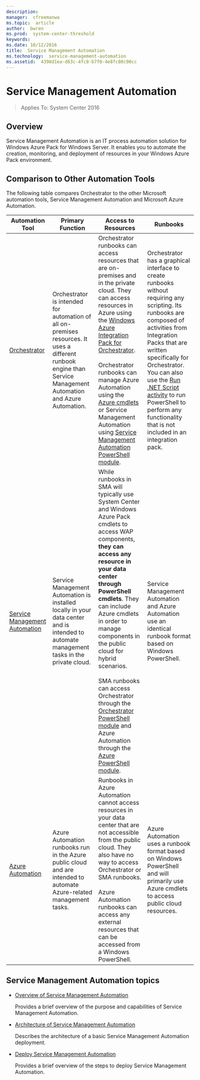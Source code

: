 ```yaml
---
description:  
manager:  cfreemanwa
ms.topic:  article
author:  bwren
ms.prod:  system-center-threshold
keywords:  
ms.date: 10/12/2016
title:  Service Management Automation
ms.technology:  service-management-automation
ms.assetid:  4398d1ea-d63c-4fc8-b7f0-4e8fc80c00cc
---
```


# Service Management Automation

>Applies To: System Center 2016


## Overview
Service Management Automation is an IT process automation solution for Windows Azure Pack for Windows Server. It enables you to automate the creation, monitoring, and deployment of resources in your Windows Azure Pack environment.

## Comparison to Other Automation Tools
The following table compares Orchestrator to the other Microsoft automation tools, Service Management Automation and Microsoft Azure Automation.

|Automation Tool|Primary Function|Access to Resources|Runbooks|
|-------------------|--------------------|-----------------------|------------|
|[Orchestrator](http://aka.ms/runbookauthor/orchestrator)|Orchestrator is intended for automation of all on-premises resources. It uses a different runbook engine than Service Management Automation and Azure Automation.|Orchestrator runbooks can access resources that are on-premises and in the private cloud. They can access resources in Azure using the [Windows Azure Integration Pack for Orchestrator](http://aka.ms/runbookauthor/azureip).<br /><br />Orchestrator runbooks can manage Azure Automation using the [Azure cmdlets](http://aka.ms/runbookauthor/azurecmdlets) or Service Management Automation using [Service Management Automation PowerShell module](http://aka.ms/runbookauthor/smacmdlets).|Orchestrator has a graphical interface to create runbooks without requiring any scripting. Its runbooks are composed of activities from Integration Packs that are written specifically for Orchestrator. You can also use the [Run .NET Script activity](http://aka.ms/runbookauthor/activity/runnetscript) to run PowerShell to perform any functionality that is not included in an integration pack.|
|[Service Management Automation](http://aka.ms/runbookauthor/sma)|Service Management Automation is installed locally in your data center and is intended to automate management tasks in the private cloud.|While runbooks in SMA will typically use System Center and Windows Azure Pack cmdlets to access WAP components, **they can access any resource in your data center through PowerShell cmdlets**. They can include Azure cmdlets in order to manage components in the public cloud for hybrid scenarios.<br /><br />SMA runbooks can access Orchestrator through the [Orchestrator PowerShell module](http://aka.ms/runbookauthor/orchestratormodule) and Azure Automation through the [Azure PowerShell module](http://aka.ms/runbookauthor/azurecmdlets).|Service Management Automation and Azure Automation use an identical runbook format based on Windows PowerShell.|
|[Azure Automation](http://aka.ms/runbookauthor/azure)|Azure Automation runbooks run in the Azure public cloud and are intended to automate Azure-related management tasks.|Runbooks in Azure Automation cannot access resources in your data center that are not accessible from the public cloud. They also have no way to access Orchestrator or SMA runbooks.<br /><br />Azure Automation runbooks can access any external resources that can be accessed from a Windows PowerShell.|Azure Automation uses a runbook format based on Windows PowerShell and will primarily use Azure cmdlets to access public cloud resources.|

## Service Management Automation topics

-   [Overview of Service Management Automation](overview-of-service-management-automation.md)

    Provides a brief overview of the purpose and capabilities of Service Management Automation.

-   [Architecture of Service Management Automation](architecture-of-service-management-automation.md)

    Describes the architecture of a basic Service Management Automation deployment.

-   [Deploy Service Management Automation](Deploy/Deploy-Service-Management-Automation.md)

    Provides a brief overview of the steps to deploy Service Management Automation.
